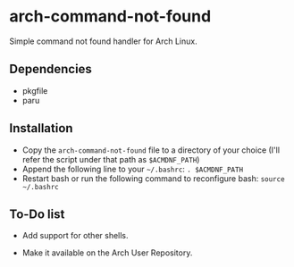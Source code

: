 # arch-command-not-found
Simple command not found handler for Arch Linux.

## Dependencies
- pkgfile
- paru

## Installation
- Copy the `arch-command-not-found` file to a directory of your choice (I'll refer the script under that path as `$ACMDNF_PATH`)
- Append the following line to your `~/.bashrc`: `. $ACMDNF_PATH`
- Restart bash or run the following command to reconfigure bash: `source ~/.bashrc`

## To-Do list
- Add support for other shells.

- Make it available on the Arch User Repository.
